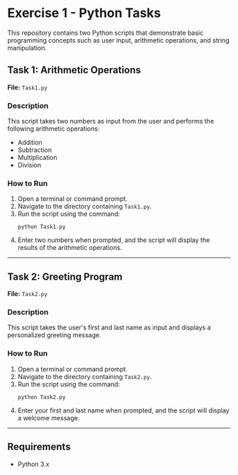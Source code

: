 # Exercise 1 - Python Tasks

This repository contains two Python scripts that demonstrate basic programming concepts such as user input, arithmetic operations, and string manipulation.

## Task 1: Arithmetic Operations

**File:** `Task1.py`

### Description
This script takes two numbers as input from the user and performs the following arithmetic operations:
- Addition
- Subtraction
- Multiplication
- Division

### How to Run
1. Open a terminal or command prompt.
2. Navigate to the directory containing `Task1.py`.
3. Run the script using the command:
   ```
   python Task1.py
   ```
4. Enter two numbers when prompted, and the script will display the results of the arithmetic operations.

---

## Task 2: Greeting Program

**File:** `Task2.py`

### Description
This script takes the user's first and last name as input and displays a personalized greeting message.

### How to Run
1. Open a terminal or command prompt.
2. Navigate to the directory containing `Task2.py`.
3. Run the script using the command:
   ```
   python Task2.py
   ```
4. Enter your first and last name when prompted, and the script will display a welcome message.

---

## Requirements
- Python 3.x
